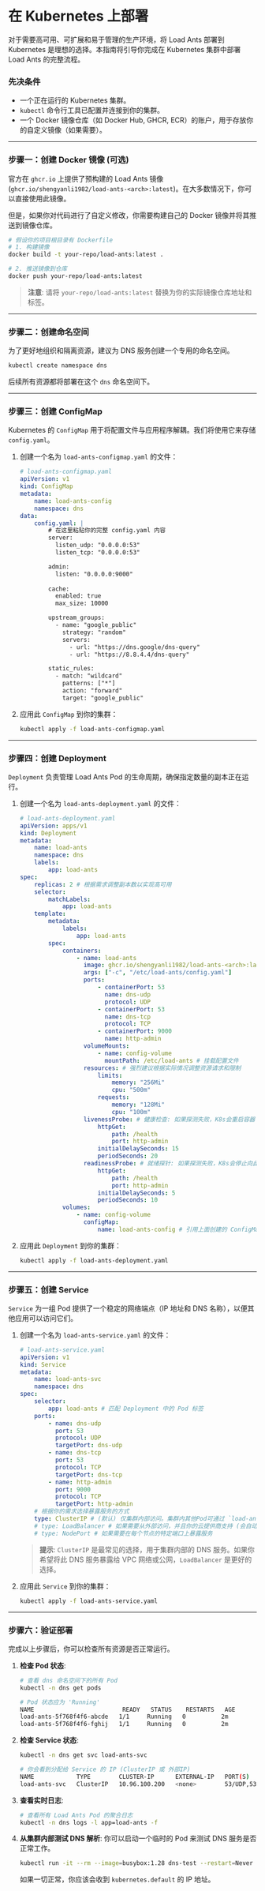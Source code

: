 # 在 Kubernetes 上部署

对于需要高可用、可扩展和易于管理的生产环境，将 Load Ants 部署到 Kubernetes 是理想的选择。本指南将引导你完成在 Kubernetes 集群中部署 Load Ants 的完整流程。

### 先决条件

-   一个正在运行的 Kubernetes 集群。
-   `kubectl` 命令行工具已配置并连接到你的集群。
-   一个 Docker 镜像仓库（如 Docker Hub, GHCR, ECR）的账户，用于存放你的自定义镜像（如果需要）。

---

### 步骤一：创建 Docker 镜像 (可选)

官方在 `ghcr.io` 上提供了预构建的 Load Ants 镜像 (`ghcr.io/shengyanli1982/load-ants-<arch>:latest`)。在大多数情况下，你可以直接使用此镜像。

但是，如果你对代码进行了自定义修改，你需要构建自己的 Docker 镜像并将其推送到镜像仓库。

```bash
# 假设你的项目根目录有 Dockerfile
# 1. 构建镜像
docker build -t your-repo/load-ants:latest .

# 2. 推送镜像到仓库
docker push your-repo/load-ants:latest
```

> **注意**: 请将 `your-repo/load-ants:latest` 替换为你的实际镜像仓库地址和标签。

---

### 步骤二：创建命名空间

为了更好地组织和隔离资源，建议为 DNS 服务创建一个专用的命名空间。

```bash
kubectl create namespace dns
```

后续所有资源都将部署在这个 `dns` 命名空间下。

---

### 步骤三：创建 ConfigMap

Kubernetes 的 `ConfigMap` 用于将配置文件与应用程序解耦。我们将使用它来存储 `config.yaml`。

1.  创建一个名为 `load-ants-configmap.yaml` 的文件：

    ```yaml
    # load-ants-configmap.yaml
    apiVersion: v1
    kind: ConfigMap
    metadata:
        name: load-ants-config
        namespace: dns
    data:
        config.yaml: |
            # 在这里粘贴你的完整 config.yaml 内容
            server:
              listen_udp: "0.0.0.0:53"
              listen_tcp: "0.0.0.0:53"

            admin:
              listen: "0.0.0.0:9000"
              
            cache:
              enabled: true
              max_size: 10000

            upstream_groups:
              - name: "google_public"
                strategy: "random"
                servers:
                  - url: "https://dns.google/dns-query"
                  - url: "https://8.8.4.4/dns-query"

            static_rules:
              - match: "wildcard"
                patterns: ["*"]
                action: "forward"
                target: "google_public"
    ```

2.  应用此 `ConfigMap` 到你的集群：
    ```bash
    kubectl apply -f load-ants-configmap.yaml
    ```

---

### 步骤四：创建 Deployment

`Deployment` 负责管理 Load Ants Pod 的生命周期，确保指定数量的副本正在运行。

1.  创建一个名为 `load-ants-deployment.yaml` 的文件：

    ```yaml
    # load-ants-deployment.yaml
    apiVersion: apps/v1
    kind: Deployment
    metadata:
        name: load-ants
        namespace: dns
        labels:
            app: load-ants
    spec:
        replicas: 2 # 根据需求调整副本数以实现高可用
        selector:
            matchLabels:
                app: load-ants
        template:
            metadata:
                labels:
                    app: load-ants
            spec:
                containers:
                    - name: load-ants
                      image: ghcr.io/shengyanli1982/load-ants-<arch>:latest # 使用官方或你自己的镜像
                      args: ["-c", "/etc/load-ants/config.yaml"]
                      ports:
                          - containerPort: 53
                            name: dns-udp
                            protocol: UDP
                          - containerPort: 53
                            name: dns-tcp
                            protocol: TCP
                          - containerPort: 9000
                            name: http-admin
                      volumeMounts:
                          - name: config-volume
                            mountPath: /etc/load-ants # 挂载配置文件
                      resources: # 强烈建议根据实际情况调整资源请求和限制
                          limits:
                              memory: "256Mi"
                              cpu: "500m"
                          requests:
                              memory: "128Mi"
                              cpu: "100m"
                      livenessProbe: # 健康检查: 如果探测失败，K8s会重启容器
                          httpGet:
                              path: /health
                              port: http-admin
                          initialDelaySeconds: 15
                          periodSeconds: 20
                      readinessProbe: # 就绪探针: 如果探测失败，K8s会停止向此Pod发送流量
                          httpGet:
                              path: /health
                              port: http-admin
                          initialDelaySeconds: 5
                          periodSeconds: 10
                volumes:
                    - name: config-volume
                      configMap:
                          name: load-ants-config # 引用上面创建的 ConfigMap
    ```

2.  应用此 `Deployment` 到你的集群：
    ```bash
    kubectl apply -f load-ants-deployment.yaml
    ```

---

### 步骤五：创建 Service

`Service` 为一组 Pod 提供了一个稳定的网络端点（IP 地址和 DNS 名称），以便其他应用可以访问它们。

1.  创建一个名为 `load-ants-service.yaml` 的文件：

    ```yaml
    # load-ants-service.yaml
    apiVersion: v1
    kind: Service
    metadata:
        name: load-ants-svc
        namespace: dns
    spec:
        selector:
            app: load-ants # 匹配 Deployment 中的 Pod 标签
        ports:
            - name: dns-udp
              port: 53
              protocol: UDP
              targetPort: dns-udp
            - name: dns-tcp
              port: 53
              protocol: TCP
              targetPort: dns-tcp
            - name: http-admin
              port: 9000
              protocol: TCP
              targetPort: http-admin
        # 根据你的需求选择暴露服务的方式
        type: ClusterIP # (默认) 仅集群内部访问。集群内其他Pod可通过 `load-ants-svc.dns:53` 访问
        # type: LoadBalancer # 如果需要从外部访问，并且你的云提供商支持 (会自动分配公网IP)
        # type: NodePort # 如果需要在每个节点的特定端口上暴露服务
    ```

    > **提示**: `ClusterIP` 是最常见的选择，用于集群内部的 DNS 服务。如果你希望将此 DNS 服务暴露给 VPC 网络或公网，`LoadBalancer` 是更好的选择。

2.  应用此 `Service` 到你的集群：
    ```bash
    kubectl apply -f load-ants-service.yaml
    ```

---

### 步骤六：验证部署

完成以上步骤后，你可以检查所有资源是否正常运行。

1.  **检查 Pod 状态**:

    ```bash
    # 查看 dns 命名空间下的所有 Pod
    kubectl -n dns get pods

    # Pod 状态应为 'Running'
    NAME                         READY   STATUS    RESTARTS   AGE
    load-ants-5f768f4f6-abcde   1/1     Running   0          2m
    load-ants-5f768f4f6-fghij   1/1     Running   0          2m
    ```

2.  **检查 Service 状态**:

    ```bash
    kubectl -n dns get svc load-ants-svc

    # 你会看到分配给 Service 的 IP (ClusterIP 或 外部IP)
    NAME            TYPE        CLUSTER-IP      EXTERNAL-IP   PORT(S)                               AGE
    load-ants-svc   ClusterIP   10.96.100.200   <none>        53/UDP,53/TCP,9000/TCP                5m
    ```

3.  **查看实时日志**:

    ```bash
    # 查看所有 Load Ants Pod 的聚合日志
    kubectl -n dns logs -l app=load-ants -f
    ```

4.  **从集群内部测试 DNS 解析**:
    你可以启动一个临时的 Pod 来测试 DNS 服务是否正常工作。
    ```bash
    kubectl run -it --rm --image=busybox:1.28 dns-test --restart=Never -- nslookup kubernetes.default.svc.cluster.local load-ants-svc.dns
    ```
    如果一切正常，你应该会收到 `kubernetes.default` 的 IP 地址。
